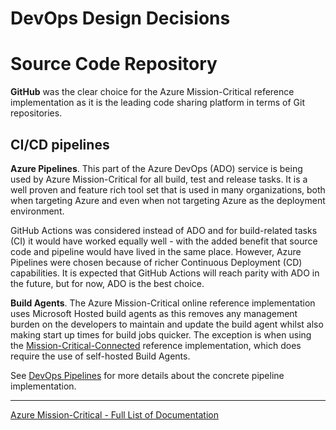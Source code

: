 # DevOps Design Decisions

# Source Code Repository

**GitHub** was the clear choice for the Azure Mission-Critical reference implementation as it is the leading code sharing platform in terms of Git repositories.

## CI/CD pipelines

**Azure Pipelines**. This part of the Azure DevOps (ADO) service is being used by Azure Mission-Critical for all build, test and release tasks. It is a well proven and feature rich tool set that is used in many organizations, both when targeting Azure and even when not targeting Azure as the deployment environment.

GitHub Actions was considered instead of ADO and for build-related tasks (CI) it would have worked equally well - with the added benefit that source code and pipeline would have lived in the same place. However, Azure Pipelines were chosen because of richer Continuous Deployment (CD) capabilities. It is expected that GitHub Actions will reach parity with ADO in the future, but for now, ADO is the best choice.

**Build Agents**. The Azure Mission-Critical online reference implementation uses Microsoft Hosted build agents as this removes any management burden on the developers to maintain and update the build agent whilst also making start up times for build jobs quicker. The exception is when using the [Mission-Critical-Connected](/docs/reference-implementation/Private-Agents-Setup.md) reference implementation, which does require the use of self-hosted Build Agents.

See [DevOps Pipelines](/.ado/pipelines/README.md) for more details about the concrete pipeline implementation.

---

[Azure Mission-Critical - Full List of Documentation](/docs/README.md)
